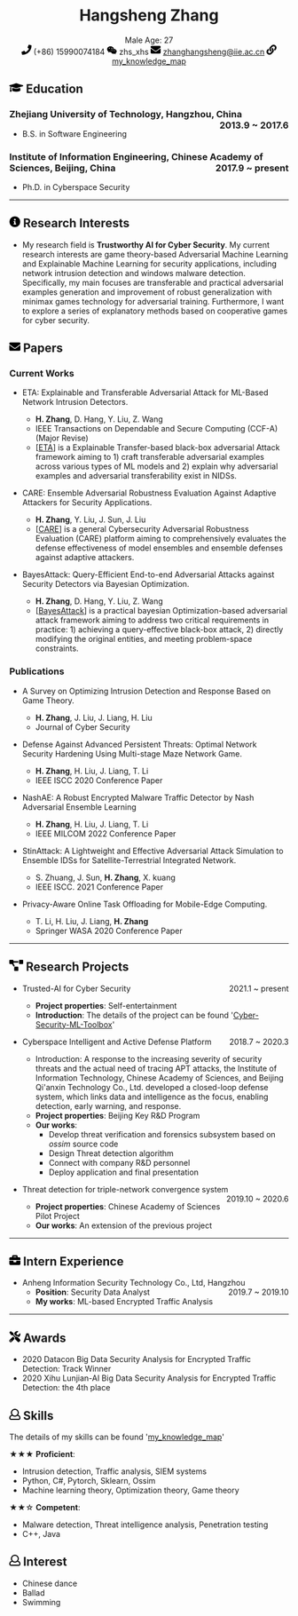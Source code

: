 <center>
     <h1>Hangsheng Zhang</h1>
     <div>
         <span>
             Male
         </span>
         <span>
             Age: 27
         </span>
         <!-- <span>
             Shanghai
         </span>
         <span>
             Objective: Android Engineer
         </span> -->
     </div>
     <div>
         <span>
             <img src="resume/phone.svg" width="18px">
             (+86) 15990074184
         </span>
         <span>
             <img src="resume/weixin.svg" width="18px">
             zhs_xhs
         </span>
         <span>
             <img src="resume/email.svg" width="18px">
             <a href="mailto:example@example.com">zhanghangsheng@iie.ac.cn</a>
         </span>
         <span>
             <img src="resume/website.svg" width="18px">
             <a href="https://github.com/wszhs/my_knowledge_map">my_knowledge_map</a>
         </span>
     </div>
 </center>

<!-- 教育经历 -->
## <img src="resume/education.svg" height="20px"> Education

### Zhejiang University of Technology, Hangzhou, China <span class="right" style="float:right">2013.9 ~ 2017.6</span>
- B.S. in Software Engineering
### Institute of Information Engineering, Chinese Academy of Sciences, Beijing, China <span class="right" style="float:right">2017.9 ~ present</span>
- Ph.D. in Cyberspace Security
*** 

<!-- 研究兴趣 -->
## <img src="resume/info.svg" height="20px"> Research Interests
- My research field is **Trustworthy AI for Cyber Security**. My current research interests are game theory-based Adversarial Machine Learning and Explainable Machine Learning for security applications, including network intrusion detection and windows malware detection.
Specifically, my main focuses are transferable and practical adversarial examples generation and improvement of robust generalization with minimax games technology for adversarial training.
Furthermore, I want to explore a series of explanatory methods based on cooperative games for cyber security.

<!-- 文章 -->
## <img src="resume/email.svg" height="20px"> Papers

### Current Works
- ETA: Explainable and Transferable Adversarial Attack for ML-Based Network Intrusion Detectors.
  - **H. Zhang**, D. Hang, Y. Liu, Z. Wang
  - IEEE Transactions on Dependable and Secure Computing (CCF-A) (Major Revise)
  - [[ETA](https://github.com/wszhs/Cyber-Security-ML-Toolbox/blob/master/ETA.md)] is a Explainable Transfer-based black-box adversarial Attack framework aiming to 1) craft transferable adversarial examples across various types of ML models and 2) explain why adversarial examples and adversarial transferability exist in NIDSs.

- CARE: Ensemble Adversarial Robustness Evaluation Against Adaptive Attackers for Security Applications.
  - **H. Zhang**, Y. Liu, J. Sun, J. Liu
  - [[CARE](https://github.com/wszhs/Cyber-Security-ML-Toolbox/blob/master/CARE.md)] is a general Cybersecurity Adversarial Robustness Evaluation (CARE) platform aiming to comprehensively evaluates the defense effectiveness of model ensembles and ensemble defenses against adaptive attackers. 
  
- BayesAttack: Query-Efficient End-to-end Adversarial Attacks against Security Detectors via Bayesian Optimization.
  - **H. Zhang**, D. Hang, Y. Liu, Z. Wang
  - [[BayesAttack](https://github.com/wszhs/Cyber-Security-ML-Toolbox/blob/master/BayesAttack.md)] is a practical bayesian Optimization-based adversarial attack framework aiming to address two critical requirements in practice: 1) achieving a query-effective black-box attack, 2) directly modifying the original entities, and meeting problem-space constraints.

### Publications
- A Survey on Optimizing Intrusion Detection and Response Based on Game Theory.
  - **H. Zhang**, J. Liu, J. Liang, H. Liu
  - Journal of Cyber Security

- Defense Against Advanced Persistent Threats: Optimal Network Security Hardening Using Multi-stage Maze Network Game.
  - **H. Zhang**, H. Liu, J. Liang, T. Li
  - IEEE ISCC 2020 Conference Paper

- NashAE: A Robust Encrypted Malware Traffic Detector by Nash Adversarial Ensemble Learning
  - **H. Zhang**, H. Liu, J. Liang, T. Li
  - IEEE MILCOM 2022 Conference Paper
  
- StinAttack: A Lightweight and Effective Adversarial Attack Simulation to Ensemble IDSs for Satellite-Terrestrial Integrated Network.
  - S. Zhuang, J. Sun, **H. Zhang**, X. kuang
  - IEEE ISCC. 2021 Conference Paper

- Privacy-Aware Online Task Offloading for Mobile-Edge Computing.
  - T. Li, H. Liu, J. Liang, **H. Zhang**
  - Springer WASA 2020 Conference Paper 

***
<!-- 研究项目 -->
## <img src="resume/project.svg" height="20px"> Research Projects

- Trusted-AI for Cyber Security <span class="right" style="float:right">2021.1 ~ present</span>
  - **Project properties**: Self-entertainment
  - **Introduction**: The details of the project can be found '[Cyber-Security-ML-Toolbox](https://github.com/wszhs/Cyber-Security-ML-Toolbox)'

- Cyberspace Intelligent and Active Defense Platform <span class="right" style="float:right">2018.7 ~ 2020.3</span>
  - Introduction: A response to the increasing severity of security threats and the actual need of tracing APT attacks, the Institute of Information Technology, Chinese Academy of Sciences, and Beijing Qi'anxin Technology Co., Ltd. developed a closed-loop defense system, which links data and intelligence as the focus, enabling detection, early warning, and response.
  - **Project properties**: Beijing Key R&D Program
  - **Our works**: 
    - Develop threat verification and forensics subsystem based on *ossim* source code
    - Design Threat detection algorithm
    - Connect with company R&D personnel
    - Deploy application and final presentation
- Threat detection for triple-network convergence system  <span class="right" style="float:right">2019.10 ~ 2020.6</span>
  - **Project properties**: Chinese Academy of Sciences Pilot Project
  - **Our works**: An extension of the previous project
***
  
<!-- 实习经历 -->
## <img src="resume/work.svg" height="20px"> Intern Experience

- Anheng Information Security Technology Co., Ltd, Hangzhou  <span class="right" style="float:right">2019.7 ~ 2019.10</span>
  - **Position**: Security Data Analyst
  - **My works**: ML-based Encrypted Traffic Analysis


***

<!-- 奖项 -->
## <img src="resume/skill.svg" height="20px"> Awards
- 2020 Datacon Big Data Security Analysis for Encrypted Traffic Detection: Track Winner
- 2020 Xihu Lunjian-AI Big Data Security Analysis for Encrypted Traffic Detection: the 4th place

<!-- 专业技能 -->
## <img src="resume/review.svg" height="20px"> Skills
The details of my skills can be found '[my_knowledge_map](https://github.com/wszhs/my_knowledge_map)'

★★★ **Proficient**: 
  - Intrusion detection, Traffic analysis, SIEM systems
  - Python, C#, Pytorch, Sklearn, Ossim
  - Machine learning theory, Optimization theory, Game theory

★★☆ **Competent**:
  - Malware detection, Threat intelligence analysis, Penetration testing
  - C++, Java

<!-- 兴趣爱好 -->
## <img src="resume/review.svg" height="20px"> Interest
  - Chinese dance
  - Ballad
  - Swimming
